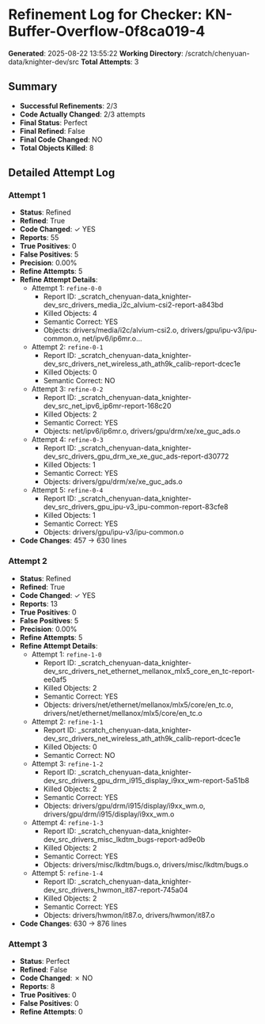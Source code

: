 # Refinement Log for Checker: KN-Buffer-Overflow-0f8ca019-4

**Generated**: 2025-08-22 13:55:22
**Working Directory**: /scratch/chenyuan-data/knighter-dev/src
**Total Attempts**: 3

## Summary
- **Successful Refinements**: 2/3
- **Code Actually Changed**: 2/3 attempts
- **Final Status**: Perfect
- **Final Refined**: False
- **Final Code Changed**: NO
- **Total Objects Killed**: 8

## Detailed Attempt Log

### Attempt 1
- **Status**: Refined
- **Refined**: True
- **Code Changed**: ✓ YES
- **Reports**: 55
- **True Positives**: 0
- **False Positives**: 5
- **Precision**: 0.00%
- **Refine Attempts**: 5
- **Refine Attempt Details**:
  - Attempt 1: `refine-0-0`
    - Report ID: _scratch_chenyuan-data_knighter-dev_src_drivers_media_i2c_alvium-csi2-report-a843bd
    - Killed Objects: 4
    - Semantic Correct: YES
    - Objects: drivers/media/i2c/alvium-csi2.o, drivers/gpu/ipu-v3/ipu-common.o, net/ipv6/ip6mr.o...
  - Attempt 2: `refine-0-1`
    - Report ID: _scratch_chenyuan-data_knighter-dev_src_drivers_net_wireless_ath_ath9k_calib-report-dcec1e
    - Killed Objects: 0
    - Semantic Correct: NO
  - Attempt 3: `refine-0-2`
    - Report ID: _scratch_chenyuan-data_knighter-dev_src_net_ipv6_ip6mr-report-168c20
    - Killed Objects: 2
    - Semantic Correct: YES
    - Objects: net/ipv6/ip6mr.o, drivers/gpu/drm/xe/xe_guc_ads.o
  - Attempt 4: `refine-0-3`
    - Report ID: _scratch_chenyuan-data_knighter-dev_src_drivers_gpu_drm_xe_xe_guc_ads-report-d30772
    - Killed Objects: 1
    - Semantic Correct: YES
    - Objects: drivers/gpu/drm/xe/xe_guc_ads.o
  - Attempt 5: `refine-0-4`
    - Report ID: _scratch_chenyuan-data_knighter-dev_src_drivers_gpu_ipu-v3_ipu-common-report-83cfe8
    - Killed Objects: 1
    - Semantic Correct: YES
    - Objects: drivers/gpu/ipu-v3/ipu-common.o
- **Code Changes**: 457 → 630 lines

### Attempt 2
- **Status**: Refined
- **Refined**: True
- **Code Changed**: ✓ YES
- **Reports**: 13
- **True Positives**: 0
- **False Positives**: 5
- **Precision**: 0.00%
- **Refine Attempts**: 5
- **Refine Attempt Details**:
  - Attempt 1: `refine-1-0`
    - Report ID: _scratch_chenyuan-data_knighter-dev_src_drivers_net_ethernet_mellanox_mlx5_core_en_tc-report-ee0af5
    - Killed Objects: 2
    - Semantic Correct: YES
    - Objects: drivers/net/ethernet/mellanox/mlx5/core/en_tc.o, drivers/net/ethernet/mellanox/mlx5/core/en_tc.o
  - Attempt 2: `refine-1-1`
    - Report ID: _scratch_chenyuan-data_knighter-dev_src_drivers_net_wireless_ath_ath9k_calib-report-dcec1e
    - Killed Objects: 0
    - Semantic Correct: NO
  - Attempt 3: `refine-1-2`
    - Report ID: _scratch_chenyuan-data_knighter-dev_src_drivers_gpu_drm_i915_display_i9xx_wm-report-5a51b8
    - Killed Objects: 2
    - Semantic Correct: YES
    - Objects: drivers/gpu/drm/i915/display/i9xx_wm.o, drivers/gpu/drm/i915/display/i9xx_wm.o
  - Attempt 4: `refine-1-3`
    - Report ID: _scratch_chenyuan-data_knighter-dev_src_drivers_misc_lkdtm_bugs-report-ad9e0b
    - Killed Objects: 2
    - Semantic Correct: YES
    - Objects: drivers/misc/lkdtm/bugs.o, drivers/misc/lkdtm/bugs.o
  - Attempt 5: `refine-1-4`
    - Report ID: _scratch_chenyuan-data_knighter-dev_src_drivers_hwmon_it87-report-745a04
    - Killed Objects: 2
    - Semantic Correct: YES
    - Objects: drivers/hwmon/it87.o, drivers/hwmon/it87.o
- **Code Changes**: 630 → 876 lines

### Attempt 3
- **Status**: Perfect
- **Refined**: False
- **Code Changed**: ✗ NO
- **Reports**: 8
- **True Positives**: 0
- **False Positives**: 0
- **Refine Attempts**: 0
